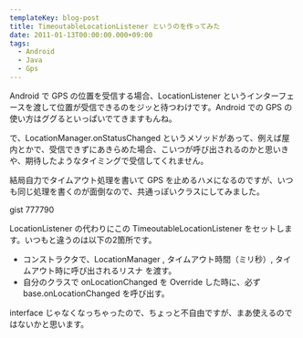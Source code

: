 ```yaml
---
templateKey: blog-post
title: TimeoutableLocationListener というのを作ってみた
date: 2011-01-13T00:00:00.000+09:00
tags:
  - Android
  - Java
  - Gps
---
```

Android で GPS の位置を受信する場合、LocationListener というインターフェースを渡して位置が受信できるのをジッと待つわけです。Android での GPS の使い方はググるといっぱいでてきますもんね。
<!--more-->

で、LocationManager.onStatusChanged というメソッドがあって、例えば屋内とかで、受信できずにあきらめた場合、こいつが呼び出されるのかと思いきや、期待したようなタイミングで受信してくれません。

結局自力でタイムアウト処理を書いて GPS を止めるハメになるのですが、いつも同じ処理を書くのが面倒なので、共通っぽいクラスにしてみました。

gist 777790

LocationListener の代わりにこの TimeoutableLocationListener をセットします。いつもと違うのは以下の2箇所です。

* コンストラクタで、LocationManager , タイムアウト時間（ミリ秒）, タイムアウト時に呼び出されるリスナ を渡す。
* 自分のクラスで onLocationChanged を Override した時に、必ず base.onLocationChanged を呼び出す。

interface じゃなくなっちゃったので、ちょっと不自由ですが、まあ使えるのではないかと思います。